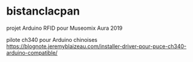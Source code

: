 # bistanclacpan
projet Arduino RFID pour Museomix Aura 2019

pilote ch340 pour Arduino chinoises https://blognote.jeremyblaizeau.com/installer-driver-pour-puce-ch340-arduino-compatible/
